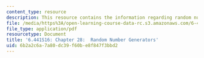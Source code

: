 ```yaml
---
content_type: resource
description: This resource contains the information regarding random number generators.
file: /media/https%3A/open-learning-course-data-rc.s3.amazonaws.com/6-441-information-theory-spring-2016/6b2a2c6a7a80dc39f60be8f847f3bbd2_MIT6_441S16_chapter_28.pdf
file_type: application/pdf
resourcetype: Document
title: '6.441S16: Chapter 28:  Random Number Generators'
uid: 6b2a2c6a-7a80-dc39-f60b-e8f847f3bbd2
---
```

